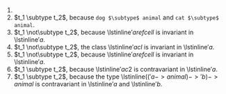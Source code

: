 1.
1. $t_1 \subtype t_2$, because `dog $\subtype$ animal` and `cat $\subtype$ animal`.
1. $t_1 \not\subtype t_2$, because \lstinline$'a refcell$ is invariant in \lstinline$'a$.
1. $t_1 \not\subtype t_2$, the class \lstinline$'a cl$ is invariant in \lstinline$'a$.
1. $t_1 \not\subtype t_2$, because \lstinline$'a refcell$ is invariant in \lstinline$'a$.
1. $t_1 \subtype t_2$, because \lstinline$'a c2$ is contravariant in \lstinline$'a$.
1. $t_1 \subtype t_2$, because the type \lstinline$(('a -> animal) -> 'b) -> animal$
  is contravariant in \lstinline$'a$ and \lstinline$'b$.

